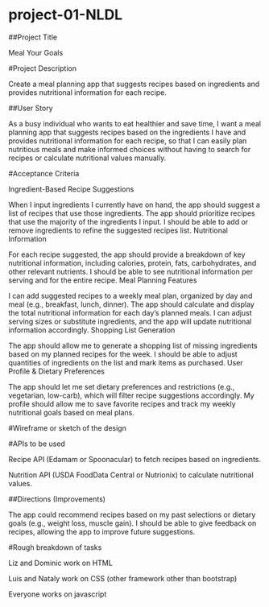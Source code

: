 # project-01-NLDL
##Project Title

Meal Your Goals

#Project Description

Create a meal planning app that suggests recipes based on ingredients and provides nutritional information for each recipe. 

##User Story

As a busy individual who wants to eat healthier and save time, I want a meal planning app that suggests recipes based on the ingredients I have and provides nutritional information for each recipe, so that I can easily plan nutritious meals and make informed choices without having to search for recipes or calculate nutritional values manually.

#Acceptance Criteria

Ingredient-Based Recipe Suggestions

When I input ingredients I currently have on hand, the app should suggest a list of recipes that use those ingredients.
The app should prioritize recipes that use the majority of the ingredients I input.
I should be able to add or remove ingredients to refine the suggested recipes list.
Nutritional Information

For each recipe suggested, the app should provide a breakdown of key nutritional information, including calories, protein, fats, carbohydrates, and other relevant nutrients.
I should be able to see nutritional information per serving and for the entire recipe.
Meal Planning Features

I can add suggested recipes to a weekly meal plan, organized by day and meal (e.g., breakfast, lunch, dinner).
The app should calculate and display the total nutritional information for each day’s planned meals.
I can adjust serving sizes or substitute ingredients, and the app will update nutritional information accordingly.
Shopping List Generation

The app should allow me to generate a shopping list of missing ingredients based on my planned recipes for the week.
I should be able to adjust quantities of ingredients on the list and mark items as purchased.
User Profile & Dietary Preferences

The app should let me set dietary preferences and restrictions (e.g., vegetarian, low-carb), which will filter recipe suggestions accordingly.
My profile should allow me to save favorite recipes and track my weekly nutritional goals based on meal plans.


#Wireframe or sketch of the design



#APIs to be used

Recipe API (Edamam or Spoonacular) to fetch recipes based on ingredients. 

Nutrition API (USDA FoodData Central or Nutrionix) to calculate nutritional values.

##Directions (Improvements)

The app could recommend recipes based on my past selections or dietary goals (e.g., weight loss, muscle gain).
I should be able to give feedback on recipes, allowing the app to improve future suggestions.

#Rough breakdown of tasks

Liz and Dominic work on HTML

Luis and Nataly work on CSS (other framework other than bootstrap)

Everyone works on javascript 
